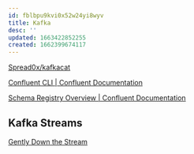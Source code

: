 ```yaml
---
id: fblbpu9kvi0x52w24yi8wyv
title: Kafka
desc: ''
updated: 1663422852255
created: 1662399674117
---
```


[Spread0x/kafkacat](https://github.com/Spread0x/kafkacat)

[Confluent CLI | Confluent Documentation](https://docs.confluent.io/confluent-cli/current/)

[Schema Registry Overview | Confluent Documentation](https://docs.confluent.io/platform/current/schema-registry/)

## Kafka Streams

[Gently Down the Stream](https://www.gentlydownthe.stream/#/1)
